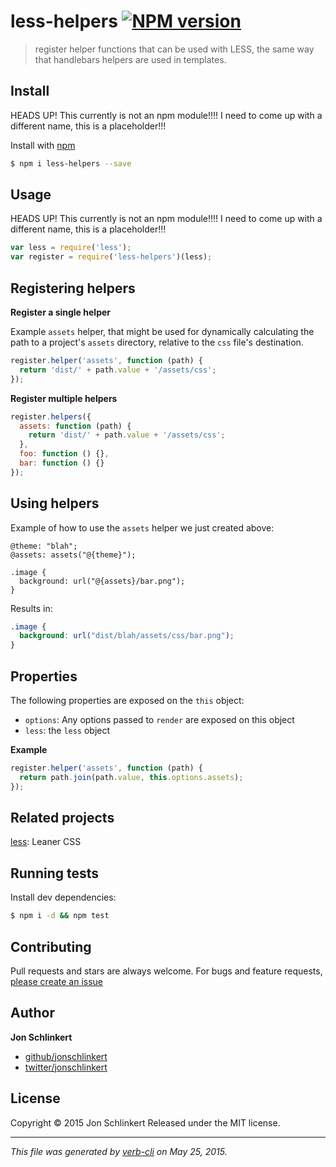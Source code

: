 # less-helpers [![NPM version](https://badge.fury.io/js/less-helpers.svg)](http://badge.fury.io/js/less-helpers)

> register helper functions that can be used with LESS, the same way that handlebars helpers are used in templates.

## Install

HEADS UP! This currently is not an npm module!!!! I need to come up with a different name, this is a placeholder!!!

Install with [npm](https://www.npmjs.com/)

```sh
$ npm i less-helpers --save
```

## Usage

HEADS UP! This currently is not an npm module!!!! I need to come up with a different name, this is a placeholder!!!

```js
var less = require('less');
var register = require('less-helpers')(less);
```

## Registering helpers

**Register a single helper**

Example `assets` helper, that might be used for dynamically calculating the path to a project's `assets` directory, relative to the `css` file's destination.

```js
register.helper('assets', function (path) {
  return 'dist/' + path.value + '/assets/css';
});
```

**Register multiple helpers**

```js
register.helpers({
  assets: function (path) {
    return 'dist/' + path.value + '/assets/css';
  },
  foo: function () {},
  bar: function () {}
});
```

## Using helpers

Example of how to use the `assets` helper we just created above:

```less
@theme: "blah";
@assets: assets("@{theme}");

.image {
  background: url("@{assets}/bar.png");
}
```

Results in:

```css
.image {
  background: url("dist/blah/assets/css/bar.png");
}
```

## Properties

The following properties are exposed on the `this` object:

* `options`: Any options passed to `render` are exposed on this object
* `less`: the `less` object

**Example**

```js
register.helper('assets', function (path) {
  return path.join(path.value, this.options.assets);
});
```

## Related projects

[less](http://lesscss.org): Leaner CSS

## Running tests

Install dev dependencies:

```sh
$ npm i -d && npm test
```

## Contributing

Pull requests and stars are always welcome. For bugs and feature requests, [please create an issue](https://github.com/jonschlinkert/less-helpers/issues/new)

## Author

**Jon Schlinkert**

+ [github/jonschlinkert](https://github.com/jonschlinkert)
+ [twitter/jonschlinkert](http://twitter.com/jonschlinkert)

## License

Copyright © 2015 Jon Schlinkert
Released under the MIT license.

***

_This file was generated by [verb-cli](https://github.com/assemble/verb-cli) on May 25, 2015._